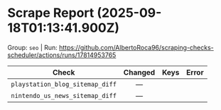 # Scrape Report (2025-09-18T01:13:41.900Z)

Group: `seo`  |  Run: https://github.com/AlbertoRoca96/scraping-checks-scheduler/actions/runs/17814953765

| Check | Changed | Keys | Error |
|---|:---:|:--|:--|
| `playstation_blog_sitemap_diff` | — |  |  |
| `nintendo_us_news_sitemap_diff` | — |  |  |
